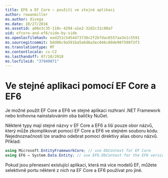 ```yaml
---
title: EF6 a EF Core – použití ve stejné aplikaci
author: rowanmiller
ms.author: divega
ms.date: 10/27/2016
ms.assetid: a06e3c35-110c-4294-a1e2-32d2c31c90a7
uid: efcore-and-ef6/side-by-side
ms.openlocfilehash: ead251c5454473738c2f2bfdac6557aa3e1c5591
ms.sourcegitcommit: bdd06c9a591ba5e6d6a3ec046c80de98f598f3f3
ms.translationtype: MT
ms.contentlocale: cs-CZ
ms.lasthandoff: 07/10/2018
ms.locfileid: "37949071"
---
```

# <a name="using-ef-core-and-ef6-in-the-same-application"></a>Ve stejné aplikaci pomocí EF Core a EF6

Je možné použít EF Core a EF6 ve stejné aplikaci rozhraní .NET Framework nebo knihovna nainstalováním oba balíčky NuGet.

Některé typy mají stejné názvy v EF Core a EF6 a liší pouze obor názvů, který může zkomplikovat pomocí EF Core a EF6 ve stejném souboru kódu. Nejednoznačnosti lze snadno odebrat pomocí direktivy alias oboru názvů. Příklad:

``` csharp
using Microsoft.EntityFrameworkCore; // use DbContext for EF Core
using EF6 = System.Data.Entity; // use EF6.DbContext for the EF6 version
```

Pokud jsou přenesení existující aplikaci, která má více modelů EF, můžete selektivně portu některé z nich na EF Core a EF6 používat pro jiné.
